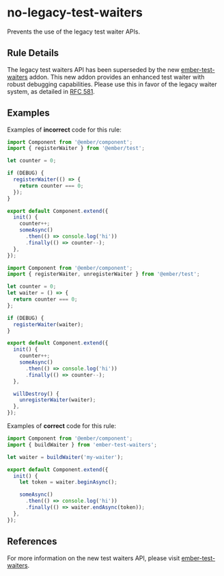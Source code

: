 # no-legacy-test-waiters

Prevents the use of the legacy test waiter APIs.

## Rule Details

The legacy test waiters API has been superseded by the new [ember-test-waiters](https://github.com/emberjs/ember-test-waiters) addon.
This new addon provides an enhanced test waiter with robust debugging capabilities. Please use this in favor of the legacy waiter system, as detailed in [RFC 581](https://github.com/emberjs/rfcs/blob/master/text/0581-new-test-waiters.md).

## Examples

Examples of **incorrect** code for this rule:

```js
import Component from '@ember/component';
import { registerWaiter } from '@ember/test';

let counter = 0;

if (DEBUG) {
  registerWaiter(() => {
    return counter === 0;
  });
}

export default Component.extend({
  init() {
    counter++;
    someAsync()
      .then(() => console.log('hi'))
      .finally(() => counter--);
  },
});
```

```js
import Component from '@ember/component';
import { registerWaiter, unregisterWaiter } from '@ember/test';

let counter = 0;
let waiter = () => {
  return counter === 0;
};

if (DEBUG) {
  registerWaiter(waiter);
}

export default Component.extend({
  init() {
    counter++;
    someAsync()
      .then(() => console.log('hi'))
      .finally(() => counter--);
  },

  willDestroy() {
    unregisterWaiter(waiter);
  },
});
```

Examples of **correct** code for this rule:

```js
import Component from '@ember/component';
import { buildWaiter } from 'ember-test-waiters';

let waiter = buildWaiter('my-waiter');

export default Component.extend({
  init() {
    let token = waiter.beginAsync();

    someAsync()
      .then(() => console.log('hi'))
      .finally(() => waiter.endAsync(token));
  },
});
```

## References

For more information on the new test waiters API, please visit [ember-test-waiters](https://github.com/emberjs/ember-test-waiters).
